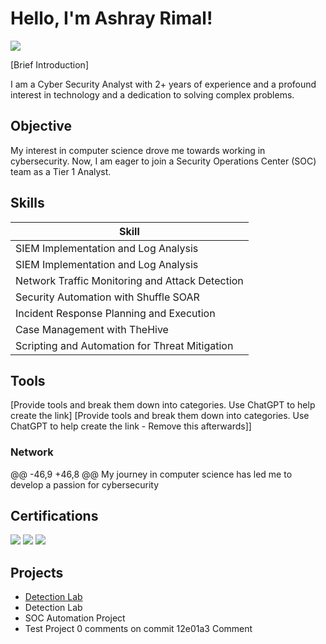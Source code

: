 # Hello, I'm Ashray Rimal!

<a href="https://www.linkedin.com/in/ashray-rimal-798104200/"><img src="https://img.shields.io/badge/-LinkedIn-0072b1?&style=for-the-badge&logo=linkedin&logoColor=white" /></a>

[Brief Introduction]

I am a Cyber Security Analyst with 2+ years of experience and a profound interest in technology and a dedication to solving complex problems.

 

## Objective

My interest in computer science drove me towards working in cybersecurity. Now, I am eager to join a Security Operations Center (SOC) team as a Tier 1 Analyst. 

## Skills

| Skill                                         |
|-----------------------------------------------|
| SIEM Implementation and Log Analysis          
| SIEM Implementation and Log Analysis          
| Network Traffic Monitoring and Attack Detection
| Security Automation with Shuffle SOAR         
| Incident Response Planning and Execution      
| Case Management with TheHive                  
| Scripting and Automation for Threat Mitigation 

## Tools
[Provide tools and break them down into categories. Use ChatGPT to help create the link]
[Provide tools and break them down into categories. Use ChatGPT to help create the link - Remove this afterwards]]

### Network
<div>
@@ -46,9 +46,8 @@ My journey in computer science has led me to develop a passion for cybersecurity
</div>

## Certifications
<div>
<img src="https://img.shields.io/badge/-CEH-EC1C24?style=for-the-badge&logo=EC-Council&logoColor=white" />
<img src="https://img.shields.io/badge/-Google%20Cybersecurity-4285F4?style=for-the-badge&logo=Google&logoColor=white" />
<img src="https://img.shields.io/badge/-Cisco%20Ethical%20Hacker-1BA0D7?style=for-the-badge&logo=Cisco&logoColor=white" />
</div>

## Projects
- <a href="https://github.com/Test-MyDFIR/Detection-Lab/tree/main">Detection Lab</a>
- Detection Lab
- SOC Automation Project
- Test Project
0 comments on commit 12e01a3
Comment
